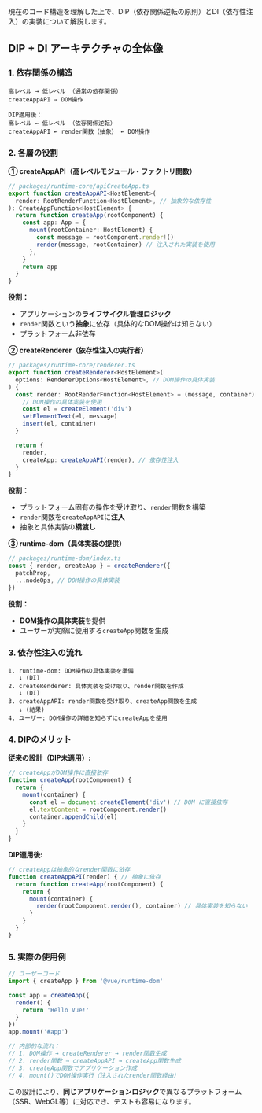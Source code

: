 現在のコード構造を理解した上で、DIP（依存関係逆転の原則）とDI（依存性注入）の実装について解説します。

## DIP + DI アーキテクチャの全体像

### 1. 依存関係の構造

```
高レベル → 低レベル （通常の依存関係）
createAppAPI → DOM操作

DIP適用後：
高レベル ← 低レベル （依存関係逆転）
createAppAPI ← render関数（抽象） ← DOM操作
```

### 2. 各層の役割

**① createAppAPI（高レベルモジュール・ファクトリ関数）**
```typescript
// packages/runtime-core/apiCreateApp.ts
export function createAppAPI<HostElement>(
  render: RootRenderFunction<HostElement>, // 抽象的な依存性
): CreateAppFunction<HostElement> {
  return function createApp(rootComponent) {
    const app: App = {
      mount(rootContainer: HostElement) {
        const message = rootComponent.render!()
        render(message, rootContainer) // 注入された実装を使用
      },
    }
    return app
  }
}
```

**役割：**
- アプリケーションの**ライフサイクル管理ロジック**
- `render`関数という**抽象**に依存（具体的なDOM操作は知らない）
- プラットフォーム非依存

**② createRenderer（依存性注入の実行者）**
```typescript
// packages/runtime-core/renderer.ts
export function createRenderer<HostElement>(
  options: RendererOptions<HostElement>, // DOM操作の具体実装
) {
  const render: RootRenderFunction<HostElement> = (message, container) => {
    // DOM操作の具体実装を使用
    const el = createElement('div')
    setElementText(el, message)
    insert(el, container)
  }

  return {
    render,
    createApp: createAppAPI(render), // 依存性注入
  }
}
```

**役割：**
- プラットフォーム固有の操作を受け取り、`render`関数を構築
- `render`関数を`createAppAPI`に**注入**
- 抽象と具体実装の**橋渡し**

**③ runtime-dom（具体実装の提供）**
```typescript
// packages/runtime-dom/index.ts
const { render, createApp } = createRenderer({
  patchProp,
  ...nodeOps, // DOM操作の具体実装
})
```

**役割：**
- **DOM操作の具体実装**を提供
- ユーザーが実際に使用する`createApp`関数を生成

### 3. 依存性注入の流れ

```
1. runtime-dom: DOM操作の具体実装を準備
   ↓ (DI)
2. createRenderer: 具体実装を受け取り、render関数を作成
   ↓ (DI)
3. createAppAPI: render関数を受け取り、createApp関数を生成
   ↓ (結果)
4. ユーザー: DOM操作の詳細を知らずにcreateAppを使用
```

### 4. DIPのメリット

**従来の設計（DIP未適用）:**
```typescript
// createAppがDOM操作に直接依存
function createApp(rootComponent) {
  return {
    mount(container) {
      const el = document.createElement('div') // DOM に直接依存
      el.textContent = rootComponent.render()
      container.appendChild(el)
    }
  }
}
```

**DIP適用後:**
```typescript
// createAppは抽象的なrender関数に依存
function createAppAPI(render) { // 抽象に依存
  return function createApp(rootComponent) {
    return {
      mount(container) {
        render(rootComponent.render(), container) // 具体実装を知らない
      }
    }
  }
}
```

### 5. 実際の使用例

```typescript
// ユーザーコード
import { createApp } from '@vue/runtime-dom'

const app = createApp({
  render() {
    return 'Hello Vue!'
  }
})
app.mount('#app')

// 内部的な流れ：
// 1. DOM操作 → createRenderer → render関数生成
// 2. render関数 → createAppAPI → createApp関数生成  
// 3. createApp関数でアプリケーション作成
// 4. mount()でDOM操作実行（注入されたrender関数経由）
```

この設計により、**同じアプリケーションロジック**で異なるプラットフォーム（SSR、WebGL等）に対応でき、テストも容易になります。
